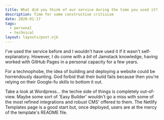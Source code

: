 ```yaml
---
title: What did you think of our service during the time you used it?
description: Time for some constructive critisism
date: 2020-01-17
tags:
  - personal
  - technical
layout: layouts/post.njk
---
```

I've used the service before and I wouldn't have used it if it wasn't self-explanatory. However, I do come with a _bit_ of Jamstack knowledge, having worked with GitHub Pages in a personal capacity for a few years.

For a technophobe, the idea of building and deploying a website could be horrendously daunting. God forbid that their build fails because then you're relying on their Google-fu skills to bottom it out.

Take a look at Wordpress... the techie side of things is completely out-of-view. Maybe some sort of 'Easy Builder' wouldn't go a miss with some of the most refined integrations and robust CMS' offered to them. The Netlify Templates page is a good start but, once deployed, users are at the mercy of the template's README file.
